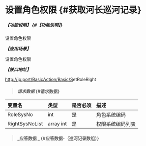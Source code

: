 # 设置角色权限 {#获取河长巡河记录}

##### _【功能说明】_ {#【功能说明】}

设置角色权限

_**【应用场景】**_

设置角色权限

_**【接口地址】**_

[http://ip:port/BasicAction/](http://ip:port/HMQuery/PatrolRiver/GetPatrolRivers)[Basic](http://ip:port/HMQuery/PatrolRiver/GetPatrolRivers)[/S](http://ip:port/HMQuery/PatrolRiver/GetPatrolRivers)etRoleRight

> #### _请求数据_ {#请求数据}

| 变量名 | 类型 | 是否必须 | 描述 |
| :--- | :--- | :--- | :--- |
| RoleSysNo | int | 是 | 角色系统编码 |
| RightSysNoList | array int | 是 | 权限系统编码列表 |

> #### _应答数据 _ {#应答数据-（巡河记录数组）}



